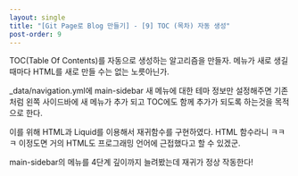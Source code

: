 ```yaml
---
layout: single
title: "[Git Page로 Blog 만들기] - [9] TOC (목차) 자동 생성"
post-order: 9
---
```

TOC(Table Of Contents)를 자동으로 생성하는 알고리즘을 만들자. 메뉴가 새로 생길때마다 HTML를 새로 만들 수는 없는 노릇아닌가.

_data/navigation.yml에 main-sidebar 새 메뉴에 대한 테마 정보만 설정해주면 기존처럼 왼쪽 사이드바에 새 메뉴가 추가 되고 TOC에도 함께 추가가 되도록 하는것을 목적으로 한다.<br/>

이를 위해 HTML과 Liquid를 이용해서 재귀함수를 구현하였다. HTML 함수라니 ㅋㅋㅋ 이정도면 거의 HTML도 프로그래밍 언어에 근접했다고 할 수 있겠군.<br/>

main-sidebar의 메뉴를 4단계 깊이까지 늘려봤는데 재귀가 정상 작동한다!
